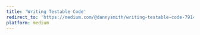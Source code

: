 ```yaml
---
title: 'Writing Testable Code'
redirect_to: 'https://medium.com/@dannysmith/writing-testable-code-791475659254'
platform: medium
---
```


